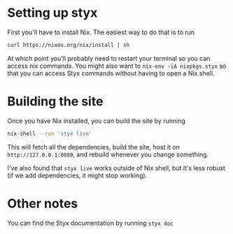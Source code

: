 # Setting up styx

First you'll have to install Nix.
The easiest way to do that is to run
```sh
curl https://nixos.org/nix/install | sh
```
At which point you'll probably need to restart your terminal so you can access nix commands.
You might also want to `nix-env -iA nixpkgs.styx` so that you can access Styx commands without having to open a Nix shell.

# Building the site
Once you have Nix installed, you can build the site by running
```sh
nix-shell --run 'styx live'
```
This will fetch all the dependencies, build the site, host it on `http://127.0.0.1:8080`, and rebuild whenever you change something.

I've also found that `styx live` works outside of Nix shell, but it's less robust (if we add dependencies, it might stop working).

# Other notes
You can find the Styx documentation by running `styx doc`


